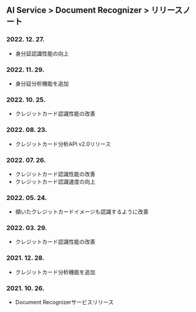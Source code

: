 ## AI Service > Document Recognizer > リリースノート

### 2022. 12. 27.
* 身分証認識性能の向上

### 2022. 11. 29.
* 身分証分析機能を追加

### 2022. 10. 25.
* クレジットカード認識性能の改善

### 2022. 08. 23.
* クレジットカード分析API v2.0リリース

### 2022. 07. 26.
* クレジットカード認識性能の改善
* クレジットカード認識速度の向上

### 2022. 05. 24.
* 傾いたクレジットカードイメージも認識するように改善

### 2022. 03. 29.
* クレジットカード認識性能の改善

### 2021. 12. 28.
* クレジットカード分析機能を追加

### 2021. 10. 26.
* Document Recognizerサービスリリース
